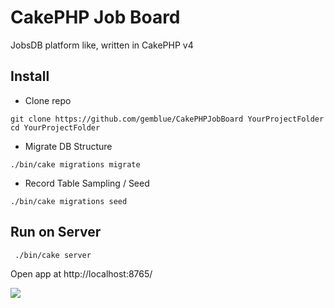 # CakePHP Job Board

JobsDB platform like, written in CakePHP v4

## Install

- Clone repo
```
git clone https://github.com/gemblue/CakePHPJobBoard YourProjectFolder
cd YourProjectFolder
```
- Migrate DB Structure
```
./bin/cake migrations migrate
```
- Record Table Sampling / Seed
```
./bin/cake migrations seed
```

## Run on Server

```
 ./bin/cake server
```

Open app at http://localhost:8765/

![](https://nimbus-screenshots.s3.amazonaws.com/s/4c983e21520c6669e4c2d6ece0ad1f56.png)
